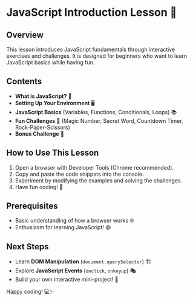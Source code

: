 # JavaScript Introduction Lesson 🎉

## Overview
This lesson introduces JavaScript fundamentals through interactive exercises and challenges. It is designed for beginners who want to learn JavaScript basics while having fun.

## Contents
- **What is JavaScript?** 🧐
- **Setting Up Your Environment** 🖥️
- **JavaScript Basics** (Variables, Functions, Conditionals, Loops) 📚
- **Fun Challenges** 🎯 (Magic Number, Secret Word, Countdown Timer, Rock-Paper-Scissors)
- **Bonus Challenge** 🚀

## How to Use This Lesson
1. Open a browser with Developer Tools (Chrome recommended).
2. Copy and paste the code snippets into the console.
3. Experiment by modifying the examples and solving the challenges.
4. Have fun coding! 🎉

## Prerequisites
- Basic understanding of how a browser works 🌐
- Enthusiasm for learning JavaScript! 😃

## Next Steps
- Learn **DOM Manipulation** (`document.querySelector`) 🏗️
- Explore **JavaScript Events** (`onclick`, `onkeyup`) 🎭
- Build your own interactive mini-project! 🚀

Happy coding! 💻✨

